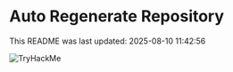 # Auto Regenerate Repository

This README was last updated: 2025-08-10 11:42:56

 ![TryHackMe](https://tryhackme.com/badge/533634)